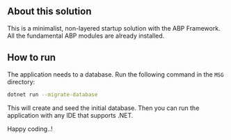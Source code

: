 ## About this solution

This is a minimalist, non-layered startup solution with the ABP Framework. All the fundamental ABP modules are already installed.

## How to run

The application needs to a database. Run the following command in the `MSG` directory:

````bash
dotnet run --migrate-database
````

This will create and seed the initial database. Then you can run the application with any IDE that supports .NET.

Happy coding..!



